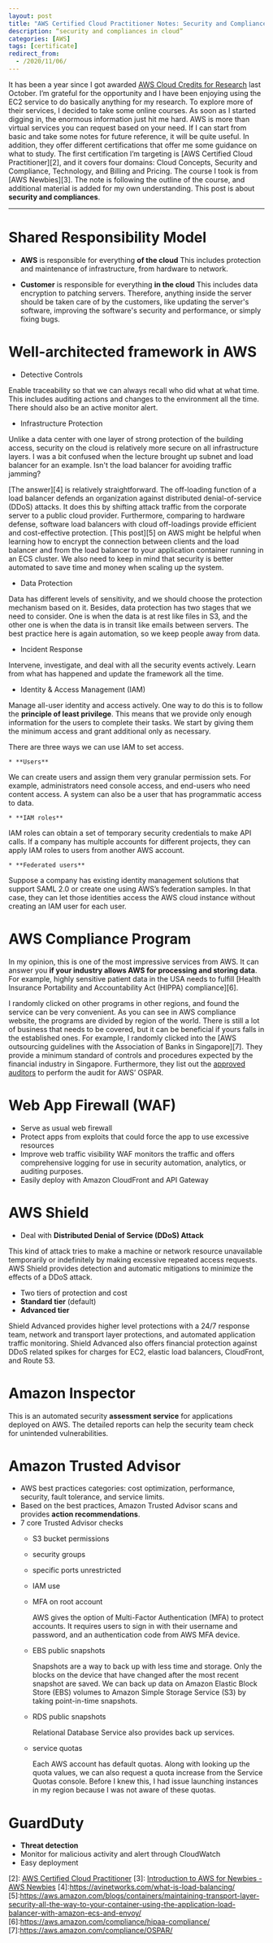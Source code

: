 ```yaml
---
layout: post
title: "AWS Certified Cloud Practitioner Notes: Security and Compliance"
description: “security and compliances in cloud”
categories: [AWS]
tags: [certificate]
redirect_from:
  - /2020/11/06/
---
```


It has been a year since I got awarded [AWS Cloud Credits for Research][1] last October.
I’m grateful for the opportunity and I have been enjoying using the EC2 service to do basically anything for my research.
To explore more of their services, I decided to take some online courses.
As soon as I started digging in, the enormous information just hit me hard.
AWS is more than virtual services you can request based on your need.
If I can start from basic and take some notes for future reference, it will be quite useful.
In addition, they offer different certifications that offer me some guidance on what to study.
The first certification I’m targeting is [AWS Certified Cloud Practitioner][2], and it covers four domains: Cloud Concepts, Security and Compliance, Technology, and Billing and Pricing.
The course I took is from [AWS Newbies][3].
The note is following the outline of the course, and additional material is added for my own understanding.
This post is about **security and compliances**.


---

# Shared Responsibility Model
* **AWS** is responsible for everything **of the cloud**
	This includes protection and maintenance of infrastructure, from hardware to network.

* **Customer** is responsible for everything **in the cloud**
	This includes data encryption to patching servers. Therefore, anything inside the server should be taken care of by the customers, like updating the server's software, improving the software's security and performance, or simply fixing bugs.



# Well-architected framework in AWS
* Detective Controls

Enable traceability so that we can always recall who did what at what time. This includes auditing actions and changes to the environment all the time. There should also be an active monitor alert.

* Infrastructure Protection

Unlike a data center with one layer of strong protection of the building access, security on the cloud is relatively more secure on all infrastructure layers. I was a bit confused when the lecture brought up subnet and load balancer for an example. Isn't the load balancer for avoiding traffic jamming?

[The answer][4] is relatively straightforward. The off-loading function of a load balancer defends an organization against distributed denial-of-service (DDoS) attacks. It does this by shifting attack traffic from the corporate server to a public cloud provider. Furthermore, comparing to hardware defense, software load balancers with cloud off-loadings provide efficient and cost-effective protection. [This post][5] on AWS might be helpful when learning how to encrypt the connection between clients and the load balancer and from the load balancer to your application container running in an ECS cluster. We also need to keep in mind that security is better automated to save time and money when scaling up the system.

* Data Protection

Data has different levels of sensitivity, and we should choose the protection mechanism based on it. Besides, data protection has two stages that we need to consider. One is when the data is at rest like files in S3, and the other one is when the data is in transit like emails between servers. The best practice here is again automation, so we keep people away from data.

* Incident Response

Intervene, investigate, and deal with all the security events actively. Learn from what has happened and update the framework all the time.

* Identity & Access Management (IAM)

Manage all-user identity and access actively. One way to do this is to follow the **principle of least privilege**. This means that we provide only enough information for the users to complete their tasks. We start by giving them the minimum access and grant additional only as necessary.

There are three ways we can use IAM to set access.

	* **Users**
We can create users and assign them very granular permission sets. For example, administrators need console access, and end-users who need content access. A system can also be a user that has programmatic access to data.  


	* **IAM roles**
IAM roles can obtain a set of temporary security credentials to make API calls. If a company has multiple accounts for different projects, they can apply IAM roles to users from another AWS account.


	* **Federated users**
Suppose a company has existing identity management solutions that support SAML 2.0 or create one using AWS’s federation samples. In that case, they can let those identities access the AWS cloud instance without creating an IAM user for each user.


# AWS Compliance Program
In my opinion, this is one of the most impressive services from AWS. It can answer you **if your industry allows AWS for processing and storing data**. For example, highly sensitive patient data in the USA needs to fulfill [Health Insurance Portability and Accountability Act (HIPPA) compliance][6].

I randomly clicked on other programs in other regions, and found the service can be very convenient. As you can see in AWS compliance website, the programs are divided by region of the world. There is still a lot of business that needs to be covered, but it can be beneficial if yours falls in the established ones. For example, I randomly clicked into the [AWS outsourcing guidelines with the Association of Banks in Singapore][7]. They provide a minimum standard of controls and procedures expected by the financial industry in Singapore. Furthermore, they list out the  [approved auditors](https://www.abs.org.sg/docs/library/contact-details-auditors.pdf)  to perform the audit for AWS’ OSPAR.

# Web App Firewall (WAF)
* Serve as usual web firewall
* Protect apps from exploits that could force the app to use excessive resources
* Improve web traffic visibility
WAF monitors the traffic and offers comprehensive logging for use in security automation, analytics, or auditing purposes.
* Easily deploy with Amazon CloudFront and API Gateway


# AWS Shield
* Deal with **Distributed Denial of Service (DDoS) Attack**

This kind of attack tries to make a machine or network resource unavailable temporarily or indefinitely by making excessive repeated access requests. AWS Shield provides detection and automatic mitigations to minimize the effects of a DDoS attack.
* Two tiers of protection and cost
* **Standard tier** (default)
* **Advanced tier**

Shield Advanced provides higher level protections with a 24/7 response team, network and transport layer protections, and automated application traffic monitoring. Shield Advanced also offers financial protection against DDoS related spikes for charges for EC2, elastic load balancers, CloudFront, and Route 53.

# Amazon Inspector
This is an automated security **assessment service** for applications deployed on AWS. The detailed reports can help the security team check for unintended vulnerabilities.

# Amazon Trusted Advisor
* AWS best practices categories: cost optimization, performance, security, fault tolerance, and service limits.
* Based on the best practices, Amazon Trusted Advisor scans and provides **action recommendations**.
* 7 core Trusted Advisor checks
	* S3 bucket permissions
	* security groups
	* specific ports unrestricted
	* IAM use
	* MFA on root account

        AWS gives the option of Multi-Factor Authentication (MFA) to protect accounts. It requires users to sign in with their username and password, and an authentication code from AWS MFA device.

  * EBS public snapshots

    Snapshots are a way to back up with less time and storage. Only the blocks on the device that have changed after the most recent snapshot are saved.
    We can back up data on Amazon Elastic Block Store (EBS) volumes to Amazon Simple Storage Service (S3) by taking point-in-time snapshots.

  * RDS public snapshots

    Relational Database Service also provides back up services.

  * service quotas

    Each AWS account has default quotas. Along with looking up the quota values, we can also request a quota increase from the Service Quotas console. Before I knew this, I had issue launching instances in my region because I was not aware of these quotas.

# GuardDuty
* **Threat detection**
* Monitor for malicious activity and alert through CloudWatch
* Easy deployment


[1]: [Application](https://aws.amazon.com/research-credits/)
[2]: [AWS Certified Cloud Practitioner](https://aws.amazon.com/certification/certified-cloud-practitioner/)
[3]: [Introduction to AWS for Newbies - AWS Newbies](https://awsnewbies.com/)
[4]:https://avinetworks.com/what-is-load-balancing/
[5]:https://aws.amazon.com/blogs/containers/maintaining-transport-layer-security-all-the-way-to-your-container-using-the-application-load-balancer-with-amazon-ecs-and-envoy/
[6]:https://aws.amazon.com/compliance/hipaa-compliance/
[7]:https://aws.amazon.com/compliance/OSPAR/
